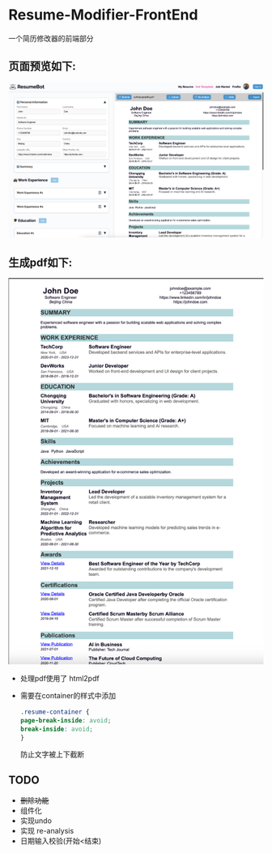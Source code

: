 # Resume-Modifier-FrontEnd

一个简历修改器的前端部分

## 页面预览如下:
![img.png](image/index.png)
## 生成pdf如下:
![img_2.png](image/pdf.png)

- 处理pdf使用了 html2pdf
- 需要在container的样式中添加

    ```css
    .resume-container {
    page-break-inside: avoid;
    break-inside: avoid;
    }
    ```
    防止文字被上下截断
## TODO
- ~~删除功能~~
- 组件化
- 实现undo
- 实现 re-analysis
- 日期输入校验(开始<结束)
